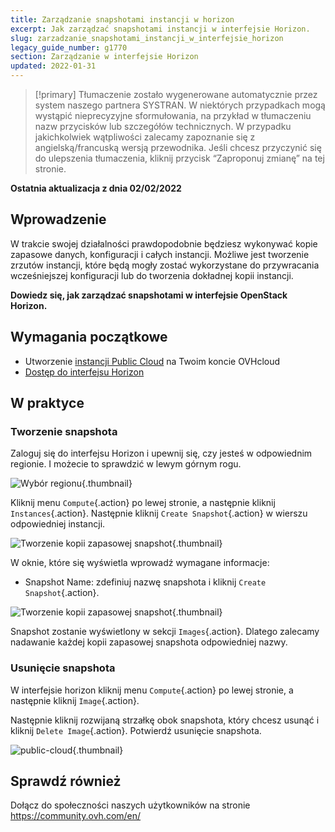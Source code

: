```yaml
---
title: Zarządzanie snapshotami instancji w horizon
excerpt: Jak zarządzać snapshotami instancji w interfejsie Horizon.
slug: zarzadzanie_snapshotami_instancji_w_interfejsie_horizon
legacy_guide_number: g1770
section: Zarządzanie w interfejsie Horizon
updated: 2022-01-31
---
```


> [!primary]
> Tłumaczenie zostało wygenerowane automatycznie przez system naszego partnera SYSTRAN. W niektórych przypadkach mogą wystąpić nieprecyzyjne sformułowania, na przykład w tłumaczeniu nazw przycisków lub szczegółów technicznych. W przypadku jakichkolwiek wątpliwości zalecamy zapoznanie się z angielską/francuską wersją przewodnika. Jeśli chcesz przyczynić się do ulepszenia tłumaczenia, kliknij przycisk “Zaproponuj zmianę” na tej stronie.
>

**Ostatnia aktualizacja z dnia 02/02/2022**

## Wprowadzenie
W trakcie swojej działalności prawdopodobnie będziesz wykonywać kopie zapasowe danych, konfiguracji i całych instancji. 
Możliwe jest tworzenie zrzutów instancji, które będą mogły zostać wykorzystane do przywracania wcześniejszej konfiguracji lub do tworzenia dokładnej kopii instancji. 


**Dowiedz się, jak zarządzać snapshotami w interfejsie OpenStack Horizon.**

## Wymagania początkowe

- Utworzenie [instancji Public Cloud](https://docs.ovh.com/pl/public-cloud/public-cloud-pierwsze-kroki/#krok-3-tworzenie-instancji) na Twoim koncie OVHcloud
- [Dostęp do interfejsu Horizon](../horizon/)

## W praktyce

### Tworzenie snapshota

Zaloguj się do interfejsu Horizon i upewnij się, czy jesteś w odpowiednim regionie. I możecie to sprawdzić w lewym górnym rogu. 

![Wybór regionu](images/region2021.png){.thumbnail}

Kliknij menu `Compute`{.action} po lewej stronie, a następnie kliknij `Instances`{.action}. Następnie kliknij `Create Snapshot`{.action} w wierszu odpowiedniej instancji.

![Tworzenie kopii zapasowej snapshot](images/createsnapshot.png){.thumbnail}

W oknie, które się wyświetla wprowadź wymagane informacje:

* Snapshot Name: zdefiniuj nazwę snapshota i kliknij `Create Snapshot`{.action}.

![Tworzenie kopii zapasowej snapshot](images/createsnapshot2.png){.thumbnail}

Snapshot zostanie wyświetlony w sekcji `Images`{.action}. Dlatego zalecamy nadawanie każdej kopii zapasowej snapshota odpowiedniej nazwy.

### Usunięcie snapshota

W interfejsie horizon kliknij menu `Compute`{.action} po lewej stronie, a następnie kliknij `Image`{.action}.

Następnie kliknij rozwijaną strzałkę obok snapshota, który chcesz usunąć i kliknij `Delete Image`{.action}. Potwierdź usunięcie snapshota.

![public-cloud](images/deletesnapshot.png){.thumbnail}

## Sprawdź również

Dołącz do społeczności naszych użytkowników na stronie <https://community.ovh.com/en/>


